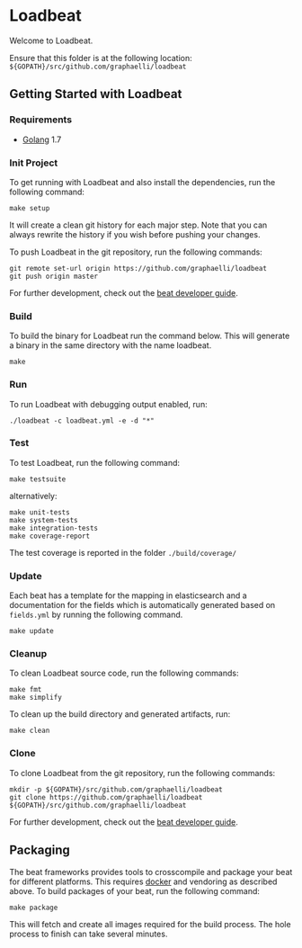 # Loadbeat

Welcome to Loadbeat.

Ensure that this folder is at the following location:
`${GOPATH}/src/github.com/graphaelli/loadbeat`

## Getting Started with Loadbeat

### Requirements

* [Golang](https://golang.org/dl/) 1.7

### Init Project
To get running with Loadbeat and also install the
dependencies, run the following command:

```
make setup
```

It will create a clean git history for each major step. Note that you can always rewrite the history if you wish before pushing your changes.

To push Loadbeat in the git repository, run the following commands:

```
git remote set-url origin https://github.com/graphaelli/loadbeat
git push origin master
```

For further development, check out the [beat developer guide](https://www.elastic.co/guide/en/beats/libbeat/current/new-beat.html).

### Build

To build the binary for Loadbeat run the command below. This will generate a binary
in the same directory with the name loadbeat.

```
make
```


### Run

To run Loadbeat with debugging output enabled, run:

```
./loadbeat -c loadbeat.yml -e -d "*"
```


### Test

To test Loadbeat, run the following command:

```
make testsuite
```

alternatively:
```
make unit-tests
make system-tests
make integration-tests
make coverage-report
```

The test coverage is reported in the folder `./build/coverage/`

### Update

Each beat has a template for the mapping in elasticsearch and a documentation for the fields
which is automatically generated based on `fields.yml` by running the following command.

```
make update
```


### Cleanup

To clean  Loadbeat source code, run the following commands:

```
make fmt
make simplify
```

To clean up the build directory and generated artifacts, run:

```
make clean
```


### Clone

To clone Loadbeat from the git repository, run the following commands:

```
mkdir -p ${GOPATH}/src/github.com/graphaelli/loadbeat
git clone https://github.com/graphaelli/loadbeat ${GOPATH}/src/github.com/graphaelli/loadbeat
```


For further development, check out the [beat developer guide](https://www.elastic.co/guide/en/beats/libbeat/current/new-beat.html).


## Packaging

The beat frameworks provides tools to crosscompile and package your beat for different platforms. This requires [docker](https://www.docker.com/) and vendoring as described above. To build packages of your beat, run the following command:

```
make package
```

This will fetch and create all images required for the build process. The hole process to finish can take several minutes.
